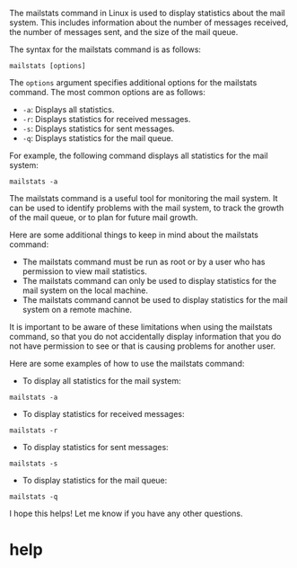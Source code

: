 The mailstats command in Linux is used to display statistics about the mail system. This includes information about the number of messages received, the number of messages sent, and the size of the mail queue.

The syntax for the mailstats command is as follows:

```
mailstats [options]
```

The `options` argument specifies additional options for the mailstats command. The most common options are as follows:

* `-a`: Displays all statistics.
* `-r`: Displays statistics for received messages.
* `-s`: Displays statistics for sent messages.
* `-q`: Displays statistics for the mail queue.

For example, the following command displays all statistics for the mail system:

```
mailstats -a
```

The mailstats command is a useful tool for monitoring the mail system. It can be used to identify problems with the mail system, to track the growth of the mail queue, or to plan for future mail growth.

Here are some additional things to keep in mind about the mailstats command:

* The mailstats command must be run as root or by a user who has permission to view mail statistics.
* The mailstats command can only be used to display statistics for the mail system on the local machine.
* The mailstats command cannot be used to display statistics for the mail system on a remote machine.

It is important to be aware of these limitations when using the mailstats command, so that you do not accidentally display information that you do not have permission to see or that is causing problems for another user.

Here are some examples of how to use the mailstats command:

* To display all statistics for the mail system:
```
mailstats -a
```
* To display statistics for received messages:
```
mailstats -r
```
* To display statistics for sent messages:
```
mailstats -s
```
* To display statistics for the mail queue:
```
mailstats -q
```

I hope this helps! Let me know if you have any other questions.




# help 

```

```
